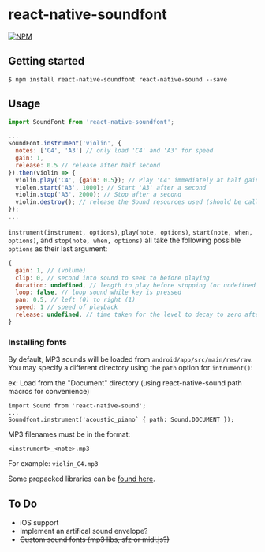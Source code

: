 # react-native-soundfont

[![NPM](https://nodei.co/npm/react-native-soundfont.png?compact=true)](https://nodei.co/npm/react-native-soundfont/)

## Getting started

`$ npm install react-native-soundfont react-native-sound --save`

## Usage

```javascript
import SoundFont from 'react-native-soundfont';

...
SoundFont.instrument('violin', {
  notes: ['C4', 'A3'] // only load 'C4' and 'A3' for speed
  gain: 1,
  release: 0.5 // release after half second
}).then(violin => {
  violin.play('C4', {gain: 0.5}); // Play 'C4' immediately at half gain
  violen.start('A3', 1000); // Start 'A3' after a second
  violin.stop('A3', 2000); // Stop after a second
  violin.destroy(); // release the Sound resources used (should be called, eventually)
});
...
```

`instrument(instrument, options)`, `play(note, options)`, `start(note, when, options)`, and `stop(note, when, options)` all take the following possible `options` as their last argument:
```javascript
{
  gain: 1, // (volume)
  clip: 0, // second into sound to seek to before playing
  duration: undefined, // length to play before stopping (or undefined for full length)
  loop: false, // loop sound while key is pressed
  pan: 0.5, // left (0) to right (1)
  speed: 1 // speed of playback
  release: undefined, // time taken for the level to decay to zero after key is released (or undefined to play rest of sound)
}
```

### Installing fonts

By default, MP3 sounds will be loaded from `android/app/src/main/res/raw`. You may specify a different directory using the `path` option for `intrument()`:

ex: Load from the "Document" directory (using react-native-sound path macros for convenience)
```
import Sound from 'react-native-sound';
...
Soundfont.instrument('acoustic_piano` { path: Sound.DOCUMENT });
```

MP3 filenames must be in the format:

`<instrument>_<note>.mp3`

For example: `violin_C4.mp3`

Some prepacked libraries can be [found here](https://github.com/ShavaShav/react-native-soundfonts).

## To Do
- iOS support
- Implement an artifical sound envelope?
- ~~Custom sound fonts (mp3 libs, sfz or midi.js?)~~
